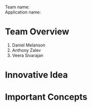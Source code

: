 Team name:  
Application name:  


# Team Overview

1.  Daniel Melanson
2.  Anthony Zalev
3.  Veera Sivarajan


# Innovative Idea


# Important Concepts

